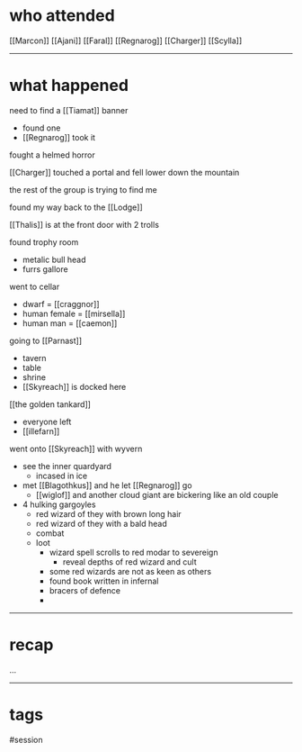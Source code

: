 # who attended

[[Marcon]]
[[Ajani]]
[[Faral]]
[[Regnarog]]
[[Charger]]
[[Scylla]]

---
# what happened

need to find a [[Tiamat]] banner 
- found one
- [[Regnarog]] took it

fought a helmed horror

[[Charger]] touched a portal and fell lower down the mountain

the rest of the group is trying to find me

found my way back to the [[Lodge]]

[[Thalis]] is at the front door with 2 trolls 

found trophy room
- metalic bull head
- furrs gallore

went to cellar
- dwarf = [[craggnor]]
- human female = [[mirsella]]
- human man = [[caemon]]

going to [[Parnast]]
- tavern
- table
- shrine
- [[Skyreach]] is docked here

[[the golden tankard]]
- everyone left
- [[illefarn]]

went onto [[Skyreach]] with wyvern
- see the inner quardyard
	- incased in ice
- met [[Blagothkus]] and he let [[Regnarog]] go
	- [[wiglof]] and another cloud giant are bickering like an old couple
- 4 hulking gargoyles
	- red wizard of they with brown long hair
	- red wizard of they with a bald head
	- combat
	- loot
		- wizard spell scrolls to red modar to severeign
			- reveal depths of red wizard and cult
		- some red wizards are not as keen as others
		- found book written in infernal
		- bracers of defence
		- 


---
# recap

...

---
# tags

#session